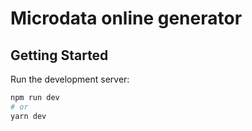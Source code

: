# Microdata online generator



## Getting Started

Run the development server:

```bash
npm run dev
# or
yarn dev
```